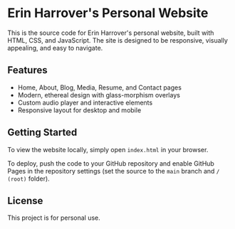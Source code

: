 # Erin Harrover's Personal Website

This is the source code for Erin Harrover's personal website, built with HTML, CSS, and JavaScript. The site is designed to be responsive, visually appealing, and easy to navigate.

## Features
- Home, About, Blog, Media, Resume, and Contact pages
- Modern, ethereal design with glass-morphism overlays
- Custom audio player and interactive elements
- Responsive layout for desktop and mobile

## Getting Started
To view the website locally, simply open `index.html` in your browser.

To deploy, push the code to your GitHub repository and enable GitHub Pages in the repository settings (set the source to the `main` branch and `/ (root)` folder).

## License
This project is for personal use. 